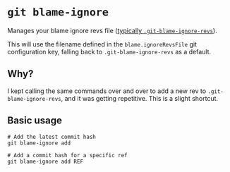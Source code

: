 # `git blame-ignore`

Manages your blame ignore revs file
([typically `.git-blame-ignore-revs`][github-docs]).

This will use the filename defined in the `blame.ignoreRevsFile` git configuration key,
falling back to `.git-blame-ignore-revs` as a default.

## Why?

I kept calling the same commands over and over to add a new rev to
`.git-blame-ignore-revs`, and it was getting repetitive. This is a slight shortcut.

## Basic usage

```shell
# Add the latest commit hash
git blame-ignore add

# Add a commit hash for a specific ref
git blame-ignore add REF
```

[github-docs]: https://docs.github.com/en/repositories/working-with-files/using-files/viewing-and-understanding-files#ignore-commits-in-the-blame-view
